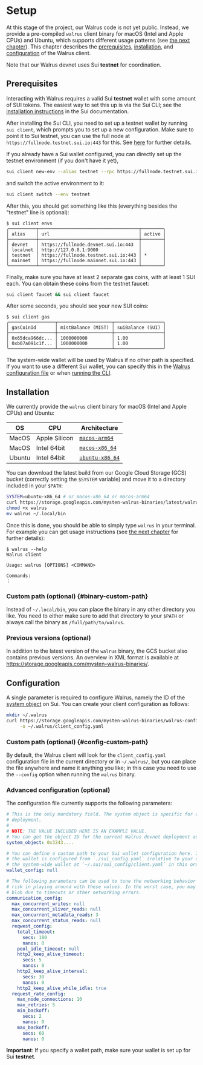 # Setup

At this stage of the project, our Walrus code is not yet public. Instead, we provide a pre-compiled
`walrus` client binary for macOS (Intel and Apple CPUs) and Ubuntu, which supports different usage
patterns (see [the next chapter](./interacting.md)). This chapter describes the
[prerequisites](#prerequisites), [installation](#installation), and [configuration](#configuration)
of the Walrus client.

Note that our Walrus devnet uses Sui **testnet** for coordination.

## Prerequisites

Interacting with Walrus requires a valid Sui **testnet** wallet with some amount of SUI tokens. The
easiest way to set this up is via the Sui CLI; see the [installation
instructions](https://docs.sui.io/guides/developer/getting-started/sui-install) in the Sui
documentation.

After installing the Sui CLI, you need to set up a testnet wallet by running `sui client`, which
prompts you to set up a new configuration. Make sure to point it to Sui testnet, you can use the
full node at `https://fullnode.testnet.sui.io:443` for this. See
[here](https://docs.sui.io/guides/developer/getting-started/connect) for further details.

If you already have a Sui wallet configured, you can directly set up the testnet environment (if you
don't have it yet),

```sh
sui client new-env --alias testnet --rpc https://fullnode.testnet.sui.io:443
```

and switch the active environment to it:

```sh
sui client switch --env testnet
```

After this, you should get something like this (everything besides the "testnet" line is optional):

```terminal
$ sui client envs
╭──────────┬─────────────────────────────────────┬────────╮
│ alias    │ url                                 │ active │
├──────────┼─────────────────────────────────────┼────────┤
│ devnet   │ https://fullnode.devnet.sui.io:443  │        │
│ localnet │ http://127.0.0.1:9000               │        │
│ testnet  │ https://fullnode.testnet.sui.io:443 │ *      │
│ mainnet  │ https://fullnode.mainnet.sui.io:443 │        │
╰──────────┴─────────────────────────────────────┴────────╯
```

Finally, make sure you have at least 2 separate gas coins, with at least 1 SUI each. You can obtain
these coins from the testnet faucet:

```sh
sui client faucet && sui client faucet
```

After some seconds, you should see your new SUI coins:

```terminal
$ sui client gas
╭─────────────────┬────────────────────┬──────────────────╮
│ gasCoinId       │ mistBalance (MIST) │ suiBalance (SUI) │
├─────────────────┼────────────────────┼──────────────────┤
│ 0x65dca966dc... │ 1000000000         │ 1.00             │
│ 0xb07a091c1f... │ 1000000000         │ 1.00             │
╰─────────────────┴────────────────────┴──────────────────╯
```

The system-wide wallet will be used by Walrus if no other path is specified. If you want to use a
different Sui wallet, you can specify this in the [Walrus configuration file](#configuration) or
when [running the CLI](./interacting.md).

## Installation

We currently provide the `walrus` client binary for macOS (Intel and Apple CPUs) and Ubuntu:

| OS     | CPU           | Architecture                                                                                                |
| ------ | ------------- | ----------------------------------------------------------------------------------------------------------- |
| MacOS  | Apple Silicon | [`macos-arm64`](https://storage.googleapis.com/mysten-walrus-binaries/latest/walrus-latest-macos-arm64)     |
| MacOS  | Intel 64bit   | [`macos-x86_64`](https://storage.googleapis.com/mysten-walrus-binaries/latest/walrus-latest-macos-x86_64)   |
| Ubuntu | Intel 64bit   | [`ubuntu-x86_64`](https://storage.googleapis.com/mysten-walrus-binaries/latest/walrus-latest-ubuntu-x86_64) |

You can download the latest build from our Google Cloud Storage (GCS) bucket (correctly setting the
`$SYSTEM` variable) and move it to a directory included in your `$PATH`:

```sh
SYSTEM=ubuntu-x86_64 # or macos-x86_64 or macos-arm64
curl https://storage.googleapis.com/mysten-walrus-binaries/latest/walrus-latest-$SYSTEM -o walrus
chmod +x walrus
mv walrus ~/.local/bin
```

Once this is done, you should be able to simply type `walrus` in your terminal. For example you can
get usage instructions (see [the next chapter](./interacting.md) for further details):

```terminal
$ walrus --help
Walrus client

Usage: walrus [OPTIONS] <COMMAND>

Commands:
⋮
```

### Custom path (optional) {#binary-custom-path}

Instead of `~/.local/bin`, you can place the binary in any other directory you like. You need to
either make sure to add that directory to your `$PATH` or always call the binary as
`/full/path/to/walrus`.

### Previous versions (optional)

In addition to the latest version of the `walrus` binary, the GCS bucket also contains previous
versions. An overview in XML format is available at
<https://storage.googleapis.com/mysten-walrus-binaries/>.

## Configuration

A single parameter is required to configure Walrus, namely the ID of the [system
object](../dev-guide/sui-struct.md#system-information) on Sui. You can create your client
configuration as follows:

<!-- TODO: Make sure this is consistent with our default paths. -->
```sh
mkdir ~/.walrus
curl https://storage.googleapis.com/mysten-walrus-binaries/walrus-configs/client_config.yaml \
     -o ~/.walrus/client_config.yaml
```

### Custom path (optional) {#config-custom-path}

By default, the Walrus client will look for the `client_config.yaml` configuration file in the
current directory or in `~/.walrus/`, but you can place the file anywhere and name it anything you
like; in this case you need to use the `--config` option when running the `walrus` binary.

### Advanced configuration (optional)

The configuration file currently supports the following parameters:

```yaml
# This is the only mandatory field. The system object is specific for a particular Walrus
# deployment.
#
# NOTE: THE VALUE INCLUDED HERE IS AN EXAMPLE VALUE.
# You can get the object ID for the current Walrus devnet deployment as described above.
system_object: 0x3243....

# You can define a custom path to your Sui wallet configuration here. If this is unset or `null`,
# the wallet is configured from `./sui_config.yaml` (relative to your current working directory), or
# the system-wide wallet at `~/.sui/sui_config/client.yaml` in this order.
wallet_config: null

# The following parameters can be used to tune the networking behavior of the client. There is no
# risk in playing around with these values. In the worst case, you may not be able to store/read
# blob due to timeouts or other networking errors.
communication_config:
  max_concurrent_writes: null
  max_concurrent_sliver_reads: null
  max_concurrent_metadata_reads: 3
  max_concurrent_status_reads: null
  reqwest_config:
    total_timeout:
      secs: 180
      nanos: 0
    pool_idle_timeout: null
    http2_keep_alive_timeout:
      secs: 5
      nanos: 0
    http2_keep_alive_interval:
      secs: 30
      nanos: 0
    http2_keep_alive_while_idle: true
  request_rate_config:
    max_node_connections: 10
    max_retries: 5
    min_backoff:
      secs: 2
      nanos: 0
    max_backoff:
      secs: 60
      nanos: 0
```

**Important**: If you specify a wallet path, make sure your wallet is set up for Sui **testnet**.
